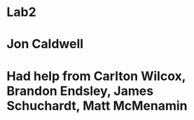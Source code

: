 # Lab2
# Jon Caldwell
# Had help from Carlton Wilcox, Brandon Endsley, James Schuchardt, Matt McMenamin
